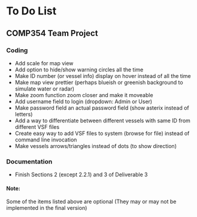 To Do List
=======
## COMP354 Team Project

### Coding

* Add scale for map view
* Add option to hide/show warning circles all the time
* Make ID number (or vessel info) display on hover instead of all the time
* Make map view prettier (perhaps blueish or greenish background to simulate water or radar)
* Make zoom function zoom closer and make it moveable
* Add username field to login (dropdown: Admin or User)
* Make password field an actual password field (show asterix instead of letters)
* Add a way to differentiate between different vessels with same ID from different VSF files
* Create easy way to add VSF files to system (browse for file) instead of command line invocation
* Make vessels arrows/triangles instead of dots (to show direction)

### Documentation

* Finish Sections 2 (except 2.2.1) and 3 of Deliverable 3

#### Note:
Some of the items listed above are optional (They may or may not be implemented in the final version)
